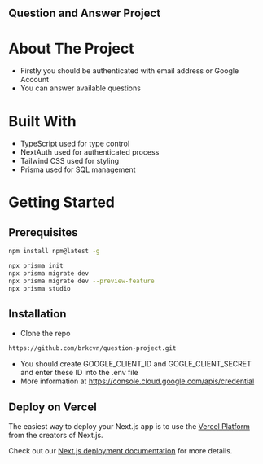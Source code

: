 ## Question and Answer Project

# About The Project

- Firstly you should be authenticated with email address or Google Account
- You can answer available questions

# Built With
- TypeScript used for type control
- NextAuth used for authenticated process
- Tailwind CSS used for styling
- Prisma used for SQL management

# Getting Started

## Prerequisites
```bash
npm install npm@latest -g
```

```bash
npx prisma init
npx prisma migrate dev
npx prisma migrate dev --preview-feature
npx prisma studio
```

## Installation
- Clone the repo
```bash
https://github.com/brkcvn/question-project.git
```
- You should create GOOGLE_CLIENT_ID and GOGLE_CLIENT_SECRET and enter these ID into the .env file
- More information at https://console.cloud.google.com/apis/credential

## Deploy on Vercel

The easiest way to deploy your Next.js app is to use the [Vercel Platform](https://vercel.com/new?utm_medium=default-template&filter=next.js&utm_source=create-next-app&utm_campaign=create-next-app-readme) from the creators of Next.js.

Check out our [Next.js deployment documentation](https://nextjs.org/docs/deployment) for more details.
